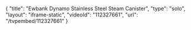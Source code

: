 {
    "title": "Ewbank Dynamo Stainless Steel Steam Canister",
    "type": "solo",
    "layout": "iframe-static",
    "videoId": "112327661",
    "url": "\/tvpembed\/112327661"
}